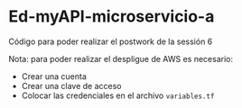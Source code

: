 # Ed-myAPI-microservicio-a

Código para poder realizar el postwork de la sessión 6

Nota: para poder realizar el despligue de AWS es necesario:
- Crear una cuenta
- Crear una clave de acceso 
- Colocar las credenciales en el archivo `variables.tf` 

